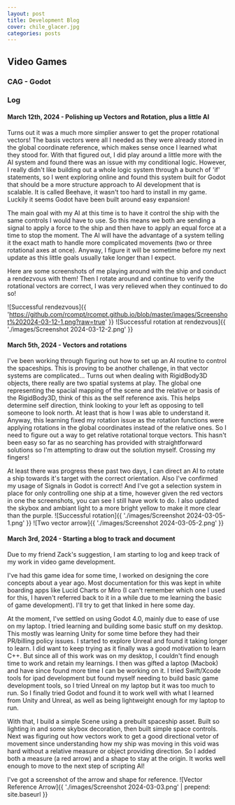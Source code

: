 ```yaml
---
layout: post
title: Development Blog
cover: chile_glacer.jpg
categories: posts
---
```


## Video Games

### CAG - Godot


### Log

#### March 12th, 2024 - Polishing up Vectors and Rotation, plus a little AI
Turns out it was a much more simplier answer to get the proper rotational vectors! The basis vectors were all I needed as they were already stored in the global coordinate reference, which makes sense once I learned what they stood for. With that figured out, I did play around a little more with the AI system and found there was an issue with my conditional logic. However, I really didn't like building out a whole logic system through a bunch of 'if' statements, so I went exploring online and found this system built for Godot that should be a more structure approach to AI development that is scalable. It is called Beehave, it wasn't too hard to install in my game. Luckily it seems Godot have been built around easy expansion! 

The main goal with my AI at this time is to have it control the ship with the same controls I would have to use. So this means we both are sending a signal to apply a force to the ship and then have to apply an equal force at a time to stop the moment. The AI will have the advantage of a system telling it the exact math to handle more complicated movements (two or three rotational axes at once). Anyway, I figure it will be sometime before my next update as this little goals usually take longer than I expect.

Here are some screenshots of me playing around with the ship and conduct a rendezvous with them! Then I rotate around and continue to verify the rotational vectors are correct, I was very relieved when they continued to do so!

![Successful rendezvous]{{ 'https://github.com/rcompt/rcompt.github.io/blob/master/images/Screenshot%202024-03-12-1.png?raw=true' }}
![Successful rotation at rendezvous]{{ './images/Screenshot 2024-03-12-2.png' }}

#### March 5th, 2024 - Vectors and rotations
I've been working through figuring out how to set up an AI routine to control the spaceships. This is proving to be another challenge, in that vector systems are complicated... Turns out when dealing with RigidBody3D objects, there really are two spatial systems at play. The global one representing the spacial mapping of the scene and the relative or basis of the RigidBody3D, think of this as the self reference axis. This helps determine self direction, think looking to your left as opposing to tell someone to look north. At least that is how I was able to understand it. Anyway, this learning fixed my rotation issue as the rotation functions were applying rotations in the global coordinates instead of the relative ones. So I need to figure out a way to get relative rotational torque vectors. This hasn't been easy so far as no searching has provided with straightforward solutions so I'm attempting to draw out the solution myself. Crossing my fingers! 

At least there was progress these past two days, I can direct an AI to rotate a ship towards it's target with the correct orientation. Also I've confirmed my usage of Signals in Godot is correct! And I've got a selection system in place for only controlling one ship at a time, however given the red vectors in one the screenshots, you can see I still have work to do. I also updated the skybox and ambiant light to a more bright yellow to make it more clear than the purple.
![Successful rotation]{{ './images/Screenshot 2024-03-05-1.png' }}
![Two vector arrow]{{ './images/Screenshot 2024-03-05-2.png' }}

#### March 3rd, 2024 - Starting a blog to track and document
Due to my friend Zack's suggestion, I am starting to log and keep track of my work in video game development. 

I've had this game idea for some time, I worked on designing the core concepts about a year ago. Most documentation
for this was kept in white boarding apps like Lucid Charts or Miro (I can't remember which one I used for this, I haven't
referred back to it in a while due to me learning the basic of game development). I'll try to get that linked in here some day.

At the moment, I've settled on using Godot 4.0, mainly due to ease of use on my laptop. I tried learning and building some basic stuff
on my desktop. This mostly was learning Unity for some time before they had their PR/billing policy issues. I started to explore Unreal
and found it taking longer to learn. I did want to keep trying as it finally was a good motivation to learn C++. But since all of this work
was on my desktop, I couldn't find enough time to work and retain my learnings. I then was gifted a laptop (Macbok) and have since found more time I can be
working on it. I tried Swift/Xcode tools for ipad development but found myself needing to build basic game development tools, so I tried Unreal
on my laptop but it was too much to run. So I finally tried Godot and found it to work well with what I learned from Unity and Unreal, 
as well as being lightweight enough for my laptop to run.

With that, I build a simple Scene using a prebuilt spaceship asset. Built so lighting in and some skybox decoration, then built simple
space controls. Next was figuring out how vectors work to get a good directional vetor of movement since understanding how my
ship was moving in this void was hard without a relative measure or object providing direction. So I added both a measure (a red arrow) and
a shape to stay at the origin. It works well enough to move to the next step of scripting AI!

I've got a screenshot of the arrow and shape for reference.
![Vector Reference Arrow]{{ './images/Screenshot 2024-03-03.png' | prepend: site.baseurl }}

